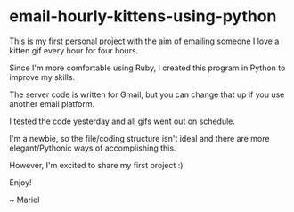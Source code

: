 # email-hourly-kittens-using-python

This is my first personal project with the aim of emailing someone I love a kitten gif every hour for four hours. 

Since I'm more comfortable using Ruby, I created this program in Python to improve my skills.

The server code is written for Gmail, but you can change that up if you use another email platform.

I tested the code yesterday and all gifs went out on schedule.

I'm a newbie, so the file/coding structure isn't ideal and there are more elegant/Pythonic ways of accomplishing this.

However, I'm excited to share my first project :)

Enjoy!

~ Mariel
